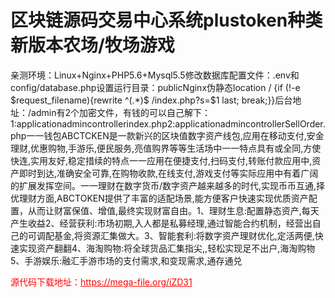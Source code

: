 # 区块链源码交易中心系统plustoken种类新版本农场/牧场游戏

亲测环境：Linux+Nginx+PHP5.6+Mysql5.5修改数据库配置文件：.env和config/database.php设置运行目录：publicNginx伪静态location / {if (!-e $request_filename){rewrite ^(.*)$ /index.php?s=$1 last;  break;}}后台地址：/admin有2个加密文件，有钱的可以自己解下：1:applicationadmincontrollerindex.php2:applicationadmincontrollerSellOrder.php一一钱包ABCTCKEN是一款新兴的区块值数字资产线包,应用在移动支付,安金理财,优惠购物,手游乐,便民服务,亮值购界等等生活场中一一特点具有或全同,方使快连,实用友好,稳定措续的特点一一应用在便捷支付,扫码支付,转账付款应用中,资产即时到达,准确安全可靠,在购物收款,在线支付,游戏支付等实际应用中有着广阔的扩展发挥空间。一一理财在数字货币/数字资产越来越多的时代,实现币币互通,择优理财方面,ABCTOKEN提供了丰富的适配场景,能方便客户快速实现优质资产配置，从而让财富保值、增值,最终实现财富自由。1、理财生息:配置静态资产,每天产生收益2、经营获利:市场初期,入人都是私募经理,通过智能合约机制，经营出自己的可调配基金,将资源汇集做大。3、智能套利:将数字资产理财优化,定活两便,快速实现资产翻翻4、海淘购物:将全球货品汇集指尖,,轻松实现足不出户,海淘购物5、手游娱乐:融汇手游市场的支付需求,和变现需求,通存通兑




<p style="color: red;">源代码下载地址：<a href="https://mega-file.org/iZD31" style="color: red;">https://mega-file.org/iZD31</a></p>